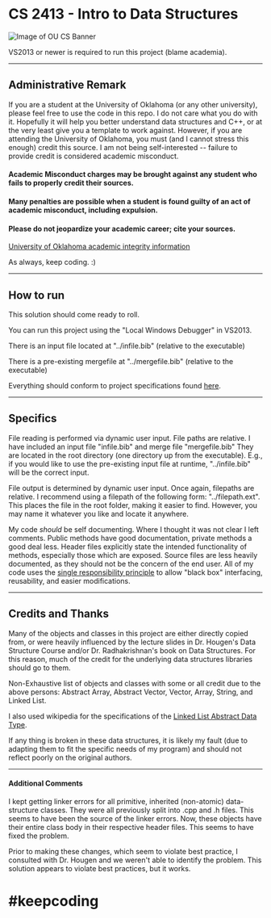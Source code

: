 # CS 2413 - Intro to Data Structures 

![Image of OU CS Banner](http://i.imgur.com/hjatGGJ.png)

VS2013 or newer is required to run this project (blame academia).

---

## Administrative Remark 

If you are a student at the University of Oklahoma (or any other university), please feel free to use the code in this repo. I do not care what you do with it. Hopefully it will help you better understand data structures and C++,
or at the very least give you a template to work against. However, if you are attending the University of Oklahoma, you must (and I cannot stress this enough) credit this source. I am not being self-interested -- failure to provide credit is considered academic misconduct.

#### Academic Misconduct charges may be brought against any student who fails to properly credit their sources.
#### Many penalties are possible when a student is found guilty of an act of academic misconduct, including expulsion.
#### Please do not jeopardize your academic career; cite your sources.

[University of Oklahoma academic integrity information](http://integrity.ou.edu/)

As always, keep coding. :)


---

## How to run

This solution should come ready to roll.

You can run this project using the "Local Windows Debugger" in VS2013.

There is an input file located at "../infile.bib" (relative to the executable)

There is a pre-existing mergefile at "../mergefile.bib" (relative to the executable)

Everything should conform to project specifications found [here](http://www.cs.ou.edu/~hougen/classes/Fall-2014/DataStructures/materials/assignments.html).

---

## Specifics

File reading is performed via dynamic user input. File paths are relative. 
I have included an input file "infile.bib" and merge file "mergefile.bib"
They are located in the root directory (one directory up from the executable).
E.g., if you would like to use the pre-existing input file at runtime, "../infile.bib" will be the correct input.

File output is determined by dynamic user input. Once again, filepaths are relative.
I recommend using a filepath of the following form: "../filepath.ext". This places the file in the root folder, making it easier to find. However, you may name it whatever you like and locate it anywhere.

My code *should* be self documenting. Where I thought it was not clear I left comments.
Public methods have good documentation, private methods a good deal less.
Header files explicitly state the intended functionality of methods, especially those which are exposed.
Source files are less heavily documented, as they should not be the concern of the end user.
All of my code uses the [single responsibility principle](http://en.wikipedia.org/wiki/Single_responsibility_principle) to allow "black box" interfacing, reusability, and easier modifications.

---

## Credits and Thanks

Many of the objects and classes in this project are either directly copied from, or were heavily influenced by the lecture slides in Dr. Hougen's Data Structure Course and/or Dr. Radhakrishnan's book on Data Structures. For this reason, much of the credit for the underlying data structures libraries should go to them.

Non-Exhaustive list of objects and classes with some or all credit due to the above persons: Abstract Array, Abstract Vector, Vector, Array, String, and Linked List.

I also used wikipedia for the specifications of the [Linked List Abstract Data Type](http://en.wikipedia.org/wiki/List_(abstract_data_type)).

If any thing is broken in these data structures, it is likely my fault (due to adapting them to fit the specific needs of my program) and should not reflect poorly on the original authors.

---

#### Additional Comments

I kept getting linker errors for all primitive, inherited (non-atomic) data-structure classes.
They were all previously split into .cpp and .h files.
This seems to have been the source of the linker errors.
Now, these objects have their entire class body in their respective header files. 
This seems to have fixed the problem. 

Prior to making these changes, which seem to violate best practice,
I consulted with Dr. Hougen and we weren't able to identify the problem.
This solution appears to violate best practices, but it works.

# #keepcoding
